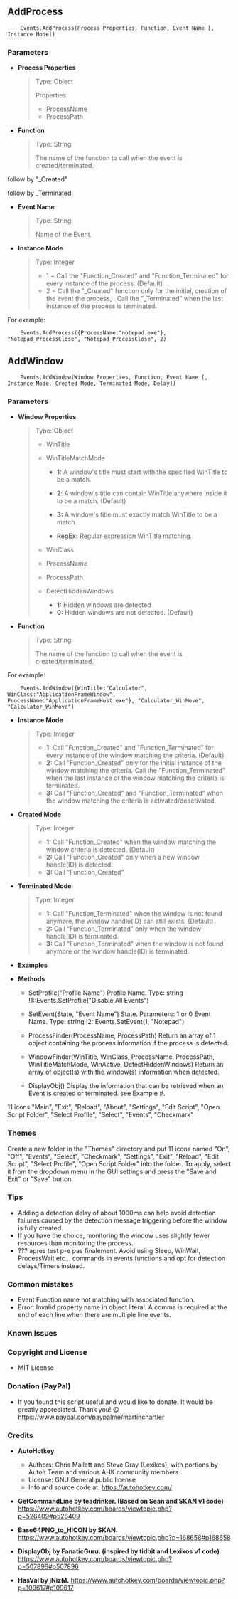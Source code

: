 ## AddProcess

        Events.AddProcess(Process Properties, Function, Event Name [, Instance Mode])

### Parameters

* **Process Properties**

  > Type: Object
  >
  > Properties:
  > - ProcessName
  > - ProcessPath

* **Function**

  > Type: String
  >
  > The name of the function to call when the event is created/terminated.

follow by "_Created"

follow by _Terminated


* **Event Name**
  > Type: String
  > 
  > Name of the Event.

* **Instance Mode**
  >  Type: Integer
  > 
  >  - 1 = Call the "Function_Created" and "Function_Terminated" for every instance of the process. (Default)
  >  - 2 = Call the "_Created" function only for the initial,   creation of the event the process,   . Call the "_Terminated" when the last instance of the process is terminated.

For example:

        Events.AddProcess({ProcessName:"notepad.exe"}, "Notepad_ProcessClose", "Notepad_ProcessClose", 2)


## AddWindow

        Events.AddWindow(Window Properties, Function, Event Name [, Instance Mode, Created Mode, Terminated Mode, Delay])

### Parameters

* **Window Properties**
  > Type: Object
  >
  > - WinTitle
  > 
  > - WinTitleMatchMode   
  >
  >    - **1:** A window's title must start with the specified WinTitle to be a match.
  >
  >    - **2**: A window's title can contain WinTitle anywhere inside it to be a match. (Default)
  >
  >    - **3:** A window's title must exactly match WinTitle to be a match.
  >
  >    - **RegEx:** Regular expression WinTitle matching.
  >	
  > - WinClass
  >
  > - ProcessName
  >   
  > - ProcessPath
  >	
  > - DetectHiddenWindows
  >    - **1:** Hidden windows are detected
  >    - **0:** Hidden windows are not detected. (Default)


* **Function**
  > Type: String
  > 
  > The name of the function to call when the event is created/terminated.


For example:

        Events.AddWindow({WinTitle:"Calculator", WinClass:"ApplicationFrameWindow", ProcessName:"ApplicationFrameHost.exe"}, "Calculator_WinMove", "Calculator_WinMove")	
	
* **Instance Mode**
  > Type: Integer
  >    - **1:** Call "Function_Created" and "Function_Terminated" for every instance of the window matching the criteria. (Default)
  >    - **2:** Call "Function_Created" only for the initial instance of the window matching the criteria. Call the "Function_Terminated" when the last instance of the window matching the criteria is terminated.	
  >    - **3:** Call "Function_Created" and "Function_Terminated" when the window matching the criteria is activated/deactivated.

* **Created Mode**
  > Type: Integer
  >    - **1:** Call "Function_Created" when the window matching the window criteria is detected. (Default)
  >    - **2:** Call "Function_Created" only when a new window handle(ID) is detected.
  >    - **3:** Call "Function_Created" 

* **Terminated Mode**
  > Type: Integer
  >    - **1:** Call "Function_Terminated" when the window is not found anymore, the window handle(ID) can still exists. (Default)
  >    - **2:** Call "Function_Terminated" only when the window handle(ID) is terminated.
  >    - **3:** Call "Function_Terminated" when the window is not found anymore or the window handle(ID) is terminated.


* **Examples**

  
* **Methods**

  - SetProfile("Profile Name")
    Profile Name. Type: string
	!1::Events.SetProfile("Disable All Events")
  
  - SetEvent(State, "Event Name")
    State. Parameters: 1 or 0
    Event Name. Type: string
	!2::Events.SetEvent(1, "Notepad")

  - ProcessFinder(ProcessName, ProcessPath) 
    Return an array of 1 object containing the process information if the process is detected.
  
  - WindowFinder(WinTitle, WinClass, ProcessName, ProcessPath, WinTitleMatchMode, WinActive, DetectHiddenWindows)
    Return an array of object(s) with the window(s) information when detected.

  - DisplayObj()
	Display the information that can be retrieved when an Event is created or terminated. see Example #.	
	
11 icons
"Main", "Exit", "Reload", "About", "Settings", "Edit Script", "Open Script Folder", "Select Profile", "Select", "Events", "Checkmark"
	
### Themes
Create a new folder in the "Themes" directory and put 11 icons named "On", "Off", "Events", "Select", "Checkmark", "Settings", "Exit", "Reload", "Edit Script", "Select Profile", "Open Script Folder" into the folder. To apply, select it from the dropdown menu in the GUI settings and press the "Save and Exit" or "Save" button.
	
### Tips
  - Adding a detection delay of about 1000ms can help avoid detection failures caused by the detection message triggering before the window is fully created.
  - If you have the choice, monitoring the window uses slightly fewer resources than monitoring the process.
  - ??? apres test p-e pas finalement. Avoid using Sleep, WinWait, ProcessWait etc... commands in events functions and opt for detection delays/Timers instead.

### Common mistakes
  - Event Function name not matching with associated function.
  - Error: Invalid property name in object literal. A comma is required at the end of each line when there are multiple line events.
  
  
### Known Issues
  
### Copyright and License
  - MIT License
  
### Donation (PayPal)
  - If you found this script useful and would like to donate. It would be greatly appreciated. Thank you! :smiley:
    https://www.paypal.com/paypalme/martinchartier  

### Credits
* **AutoHotkey**
  - Authors: Chris Mallett and Steve Gray (Lexikos), with portions by AutoIt Team and various AHK community members.
  - License: GNU General public license
  - Info and source code at: https://autohotkey.com/
  
* **GetCommandLine by teadrinker. (Based on Sean and SKAN v1 code)**
    https://www.autohotkey.com/boards/viewtopic.php?p=526409#p526409
  
* **Base64PNG_to_HICON by SKAN.**
    https://www.autohotkey.com/boards/viewtopic.php?p=168658#p168658
  
* **DisplayObj by FanaticGuru. (inspired by tidbit and Lexikos v1 code)**
    https://www.autohotkey.com/boards/viewtopic.php?p=507896#p507896
 
* **HasVal by jNizM.**
    https://www.autohotkey.com/boards/viewtopic.php?p=109617#p109617
